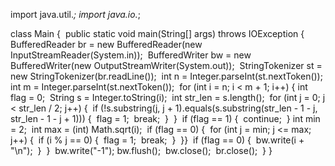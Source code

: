 import java.util.*;
import java.io.*;

class Main {
​    public static void main(String[] args) throws IOException {
​        BufferedReader br = new BufferedReader(new InputStreamReader(System.in));
​        BufferedWriter bw = new BufferedWriter(new OutputStreamWriter(System.out));
​        StringTokenizer st = new StringTokenizer(br.readLine());
​        int n = Integer.parseInt(st.nextToken());
​        int m = Integer.parseInt(st.nextToken());
​        for (int i = n; i < m + 1; i++) {
​            int flag = 0;
​            String s = Integer.toString(i);
​            int str_len = s.length();
​            for (int j = 0; j < str_len / 2; j++) {
​                if (!s.substring(j, j + 1).equals(s.substring(str_len - 1 - j, str_len - 1 - j + 1))) {
​                    flag = 1;
​                    break;
​                }
​            }
​            if (flag == 1) {
​                continue;
​            }
​            int min = 2;
​            int max = (int) Math.sqrt(i);
​            if (flag == 0) {
​                for (int j = min; j <= max; j++) {
​                    if (i % j == 0) {
​                        flag = 1;
​                        break;
​                    }
​                }
​            }
​            if (flag == 0) {
​                bw.write(i + "\n");
​            }
​        }
​        bw.write("-1");
​        bw.flush();
​        bw.close();
​        br.close();
​    }
}